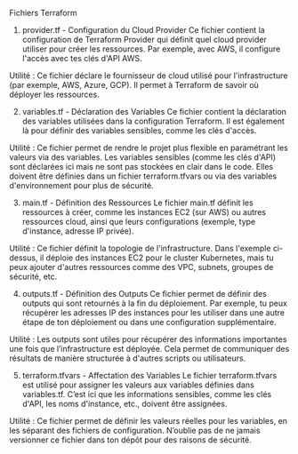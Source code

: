 Fichiers Terraform

1. provider.tf - Configuration du Cloud Provider
Ce fichier contient la configuration de Terraform Provider qui définit quel cloud provider utiliser pour créer les ressources. Par exemple, avec AWS, il configure l'accès avec tes clés d'API AWS.

Utilité : Ce fichier déclare le fournisseur de cloud utilisé pour l'infrastructure (par exemple, AWS, Azure, GCP). Il permet à Terraform de savoir où déployer les ressources.

2. variables.tf - Déclaration des Variables
Ce fichier contient la déclaration des variables utilisées dans la configuration Terraform. Il est également là pour définir des variables sensibles, comme les clés d'accès.

Utilité : Ce fichier permet de rendre le projet plus flexible en paramétrant les valeurs via des variables. Les variables sensibles (comme les clés d'API) sont déclarées ici mais ne sont pas stockées en clair dans le code. Elles doivent être définies dans un fichier terraform.tfvars ou via des variables d'environnement pour plus de sécurité.

3. main.tf - Définition des Ressources
Le fichier main.tf définit les ressources à créer, comme les instances EC2 (sur AWS) ou autres ressources cloud, ainsi que leurs configurations (exemple, type d'instance, adresse IP privée).


Utilité : Ce fichier définit la topologie de l'infrastructure. Dans l'exemple ci-dessus, il déploie des instances EC2 pour le cluster Kubernetes, mais tu peux ajouter d'autres ressources comme des VPC, subnets, groupes de sécurité, etc.

4. outputs.tf - Définition des Outputs
Ce fichier permet de définir des outputs qui sont retournés à la fin du déploiement. Par exemple, tu peux récupérer les adresses IP des instances pour les utiliser dans une autre étape de ton déploiement ou dans une configuration supplémentaire.


Utilité : Les outputs sont utiles pour récupérer des informations importantes une fois que l’infrastructure est déployée. Cela permet de communiquer des résultats de manière structurée à d'autres scripts ou utilisateurs.

5. terraform.tfvars - Affectation des Variables
Le fichier terraform.tfvars est utilisé pour assigner les valeurs aux variables définies dans variables.tf. C’est ici que les informations sensibles, comme les clés d'API, les noms d'instance, etc., doivent être assignées.


Utilité : Ce fichier permet de définir les valeurs réelles pour les variables, en les séparant des fichiers de configuration. N’oublie pas de ne jamais versionner ce fichier dans ton dépôt pour des raisons de sécurité.

